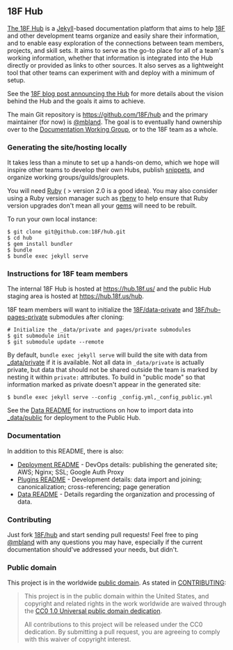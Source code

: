 ## 18F Hub

[The 18F Hub](https://18f.gsa.gov/hub) is a [Jekyll](http://jekyllrb.com/)-based documentation platform that aims to help [18F](https://github.com/18F) and other development teams organize and easily share their information, and to enable easy exploration of the connections between team members, projects, and skill sets. It aims to serve as the go-to place for all of a team's working information, whether that information is integrated into the Hub directly or provided as links to other sources. It also serves as a lightweight tool that other teams can experiment with and deploy with a minimum of setup.

See the [18F blog post announcing the Hub](https://18f.gsa.gov/2014/12/23/hub/) for more details about the vision behind the Hub and the goals it aims to achieve.

The main Git repository is https://github.com/18F/hub and the primary maintainer (for now) is [@mbland](https://github.com/mbland). The goal is to eventually hand ownership over to the [Documentation Working Group](https://18f.gsa.gov/hub/wg/documentation), or to the 18F team as a whole.

### Generating the site/hosting locally

It takes less than a minute to set up a hands-on demo, which we hope will inspire other teams to develop their own Hubs, publish [snippets](https://18f.gsa.gov/2014/12/17/snippets/), and organize working groups/guilds/grouplets.

You will need [Ruby](https://www.ruby-lang.org) ( > version 2.0 is a good idea). You may also consider using a Ruby version manager such as [rbenv](https://github.com/sstephenson/rbenv) to help ensure that Ruby version upgrades don't mean all your [gems](https://rubygems.org/) will need to be rebuilt.

To run your own local instance:

```
$ git clone git@github.com:18F/hub.git
$ cd hub
$ gem install bundler
$ bundle
$ bundle exec jekyll serve
```

### Instructions for 18F team members

The internal 18F Hub is hosted at https://hub.18f.us/ and the public Hub staging area is hosted at https://hub.18f.us/hub.

18F team members will want to initialize the [18F/data-private](https://github.com/18F/data-private) and [18F/hub-pages-private](https://github.com/18F/hub-pages-private) submodules after cloning:

```
# Initialize the _data/private and pages/private submodules
$ git submodule init
$ git submodule update --remote
```

By default, `bundle exec jekyll serve` will build the site with data from [_data/private](_data/private) if it is available. Not all data in `_data/private` is actually private, but data that should not be shared outside the team is marked by nesting it within `private:` attributes. To build in "public mode" so that information marked as private doesn't appear in the generated site:

```
$ bundle exec jekyll serve --config _config.yml,_config_public.yml
```

See the [Data README](_data/README.md) for instructions on how to import data into [_data/public](_data/public) for deployment to the Public Hub.

### Documentation

In addition to this README, there is also:
* [Deployment README](deploy/README.md) - DevOps details: publishing the generated site; AWS; Nginx; SSL; Google Auth Proxy
* [Plugins README](_plugins/README.md) - Development details: data import and joining; canonicalization; cross-referencing; page generation
* [Data README](_data/README.md) - Details regarding the organization and processing of data.

### Contributing

Just fork [18F/hub](https://github.com/18F/hub) and start sending pull requests! Feel free to ping [@mbland](https://github.com/mbland) with any questions you may have, especially if the current documentation should've addressed your needs, but didn't.

### Public domain

This project is in the worldwide [public domain](LICENSE.md). As stated in [CONTRIBUTING](CONTRIBUTING.md):

> This project is in the public domain within the United States, and copyright and related rights in the work worldwide are waived through the [CC0 1.0 Universal public domain dedication](https://creativecommons.org/publicdomain/zero/1.0/).
>
> All contributions to this project will be released under the CC0 dedication. By submitting a pull request, you are agreeing to comply with this waiver of copyright interest.
